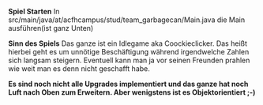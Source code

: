 **Spiel Starten**
In src/main/java/at/acfhcampus/stud/team_garbagecan/Main.java die Main ausführen(ist ganz Unten)

**Sinn des Spiels**
Das ganze ist ein Idlegame aka Coockieclicker. Das heißt hierbei geht es um unnötige Beschäftigung 
während irgendwelche Zahlen sich langsam steigern. Eventuell kann man ja vor seinen Freunden prahlen 
wie weit man es denn nicht geschafft habe. 

**Es sind noch nicht alle Upgrades implementiert und das ganze hat noch Luft nach Oben zum Erweitern. Aber wenigstens ist es Objektorientiert ;-)**
